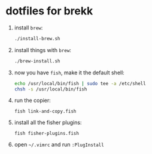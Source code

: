 # dotfiles for brekk

1. install `brew`:
   ```bash
   ./install-brew.sh
   ```
2. install things with `brew`:
   ```bash
   ./brew-install.sh
   ```
3. now you have `fish`, make it the default shell:
   ```bash
   echo /usr/local/bin/fish | sudo tee -a /etc/shell
   chsh -s /usr/local/bin/fish
   ```
4. run the copier:
   ```shell
   fish link-and-copy.fish
   ```
5. install all the fisher plugins:
   ```
   fish fisher-plugins.fish
   ```
6. open `~/.vimrc` and run `:PlugInstall`
